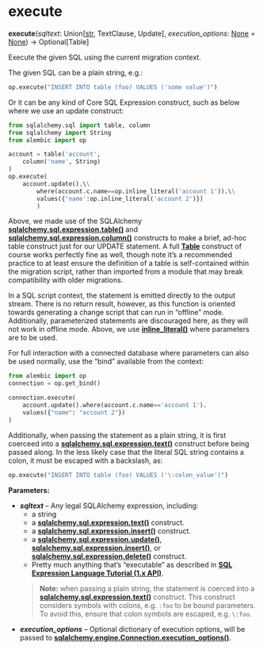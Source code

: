 # execute

**execute**(*sqltext*:  Union\[[str], TextClause, Update\], *execution_options*:  [None] = [None]) → Optional\[Table\]

[str]: https://docs.python.org/3/library/stdtypes.html#str
[None]: https://docs.python.org/3/library/constants.html#None
[sqlalchemy.sql.expression.table()]: https://docs.sqlalchemy.org/en/14/core/selectable.html#sqlalchemy.sql.expression.table
[sqlalchemy.sql.expression.column()]: https://docs.sqlalchemy.org/en/14/core/sqlelement.html#sqlalchemy.sql.expression.column
[Table]: https://docs.sqlalchemy.org/en/14/core/metadata.html#sqlalchemy.schema.Table
[inline_literal()]: ../zh/06_01_23_inline_literal.md
[sqlalchemy.sql.expression.text()]: https://docs.sqlalchemy.org/en/14/core/sqlelement.html#sqlalchemy.sql.expression.text
[sqlalchemy.sql.expression.insert()]: https://docs.sqlalchemy.org/en/14/core/dml.html#sqlalchemy.sql.expression.insert
[sqlalchemy.sql.expression.update()]: https://docs.sqlalchemy.org/en/14/core/dml.html#sqlalchemy.sql.expression.update
[sqlalchemy.sql.expression.delete()]: https://docs.sqlalchemy.org/en/14/core/dml.html#sqlalchemy.sql.expression.delete
[SQL Expression Language Tutorial (1.x API)]: https://docs.sqlalchemy.org/en/14/core/tutorial.html#sqlexpression-toplevel
[sqlalchemy.engine.Connection.execution_options()]: https://docs.sqlalchemy.org/en/14/core/connections.html#sqlalchemy.engine.Connection.execution_options

Execute the given SQL using the current migration context.

The given SQL can be a plain string, e.g.:

```python
op.execute("INSERT INTO table (foo) VALUES ('some value')")
```

Or it can be any kind of Core SQL Expression construct, such as below where we use an update construct:

```python
from sqlalchemy.sql import table, column
from sqlalchemy import String
from alembic import op

account = table('account',
    column('name', String)
)
op.execute(
    account.update().\\
        where(account.c.name==op.inline_literal('account 1')).\\
        values({'name':op.inline_literal('account 2')})
        )
```

Above, we made use of the SQLAlchemy **[sqlalchemy.sql.expression.table()]** and **[sqlalchemy.sql.expression.column()]** constructs to make a brief, ad-hoc table construct just for our UPDATE statement. A full **[Table]** construct of course works perfectly fine as well, though note it’s a recommended practice to at least ensure the definition of a table is self-contained within the migration script, rather than imported from a module that may break compatibility with older migrations.

In a SQL script context, the statement is emitted directly to the output stream. There is no return result, however, as this function is oriented towards generating a change script that can run in “offline” mode. Additionally, parameterized statements are discouraged here, as they will not work in offline mode. Above, we use **[inline_literal()]** where parameters are to be used.

For full interaction with a connected database where parameters can also be used normally, use the “bind” available from the context:

```python
from alembic import op
connection = op.get_bind()

connection.execute(
    account.update().where(account.c.name=='account 1').
    values({"name": "account 2"})
)
```

Additionally, when passing the statement as a plain string, it is first coerceed into a **[sqlalchemy.sql.expression.text()]** construct before being passed along. In the less likely case that the literal SQL string contains a colon, it must be escaped with a backslash, as:

```python
op.execute("INSERT INTO table (foo) VALUES ('\:colon_value')")
```

**Parameters:**

* ***sqltext*** – Any legal SQLAlchemy expression, including:
  * a string
  * a **[sqlalchemy.sql.expression.text()]** construct.
  * a **[sqlalchemy.sql.expression.insert()]** construct.
  * a **[sqlalchemy.sql.expression.update()]**, **[sqlalchemy.sql.expression.insert()]**, or **[sqlalchemy.sql.expression.delete()]** construct.
  * Pretty much anything that’s “executable” as described in **[SQL Expression Language Tutorial (1.x API)]**.
  > **Note:** when passing a plain string, the statement is coerced into a **[sqlalchemy.sql.expression.text()]** construct. This construct considers symbols with colons, e.g. `:foo` to be bound parameters. To avoid this, ensure that colon symbols are escaped, e.g. `\:foo`.
* ***execution_options*** – Optional dictionary of execution options, will be passed to **[sqlalchemy.engine.Connection.execution_options()]**.
